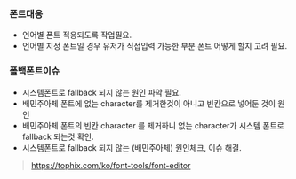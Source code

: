 



### 폰트대응
- 언어별 폰트 적용되도록 작업필요.
- 언어별 지정 폰트일 경우 유저가 직접입력 가능한 부분 폰트 어떻게 할지 고려 필요. 


### 폴백폰트이슈
- 시스템폰트로 fallback 되지 않는 원인 파악 필요. 
- 배민주아체 폰트에 없는 character를 제거한것이 아니고 빈칸으로 넣어둔 것이 원인 
- 배민주아체 폰트의 빈칸 character 를 제거하니 없는 character가 시스템 폰트로 fallback 되는것 확인. 
- 시스템폰트로 fallback 되지 않는 (배민주아체) 원인체크, 이슈 해결.
	
> 	https://tophix.com/ko/font-tools/font-editor


